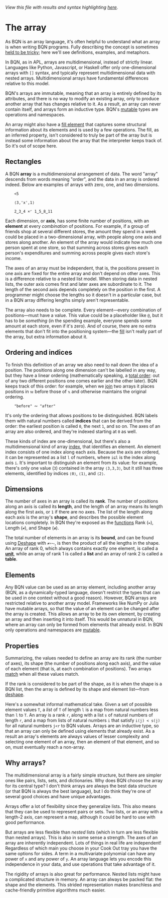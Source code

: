*View this file with results and syntax highlighting [here](https://mlochbaum.github.io/BQN/doc/array.html).*

# The array

As BQN is an array language, it's often helpful to understand what an array is when writing BQN programs. Fully describing the concept is sometimes [held to be tricky](https://www.jsoftware.com/papers/array.htm); here we'll see definitions, examples, and metaphors.

In BQN, as in APL, arrays are multidimensional, instead of strictly linear. Languages like Python, Javascript, or Haskell offer only one-dimensional arrays with `[]` syntax, and typically represent multidimensional data with nested arrays. Multidimensional arrays have fundamental differences relative to this model.

BQN's arrays are immutable, meaning that an array is entirely defined by its attributes, and there is no way to modify an existing array, only to produce another array that has changes relative to it. As a result, an array can never contain itself, and arrays form an inductive type. BQN's [mutable](lexical.md#mutation) types are operations and namespaces.

An array might also have a [fill element](fill.md) that captures some structural information about its elements and is used by a few operations. The fill, as an inferred property, isn't considered to truly be part of the array but is instead some information about the array that the interpreter keeps track of. So it's out of scope here.

## Rectangles

A BQN **array** is a multidimensional arrangement of data. The word "array" descends from words meaning "order", and the data in an array is ordered indeed. Below are examples of arrays with zero, one, and two dimensions.

        <5

        ⟨3,'x',1⟩

        2‿3‿4 ×⌜ 1‿5‿8‿11

Each dimension, or **axis**, has some finite number of positions, with an **element** at every *combination* of positions. For example, if a group of friends shop at several different stores, the amount they spend in a week could be placed in a two-dimensional array, with people along one axis and stores along another. An element of the array would indicate how much one person spent at one store, so that summing across stores gives each person's expenditures and summing across people gives each store's income.

The axes of an array must be independent, that is, the positions present in one axis are fixed for the entire array and don't depend on other axes. This is a difference relative to a nested list model. When storing data in nested lists, the outer axis comes first and later axes are subordinate to it. The length of the second axis depends completely on the position in the first. A programmer might choose the lengths so it doesn't in a particular case, but in a BQN array differing lengths simply aren't representable.

The array also needs to be complete. Every element—every combination of positions—must have a value. This value could be a placeholder like `@`, but it has to be *something* (in the spending example, everyone spends some amount at each store, even if it's zero). And of course, there are no extra elements that don't fit into the positioning system—the [fill](fill.md) isn't really part of the array, but extra information about it.

## Ordering and indices

To finish this definition of an array we also need to nail down the idea of a position. The positions along one dimension can't be labelled in any way, but they have a linear ordering (mathematically speaking, a [total order](https://en.wikipedia.org/wiki/Total_order): out of any two different positions one comes earlier and the other later). BQN keeps track of this order: for example, when we [join](join.md) two arrays it places positions in `𝕨` before those of `𝕩` and otherwise maintains the original ordering.

        "before" ∾ "after"

It's only the ordering that allows positions to be distinguished. BQN labels them with natural numbers called **indices** that can be derived from the order: the earliest position is called `0`, the next `1`, and so on. The axes of an array are also ordered, and they're indexed starting at `0` as well.

These kinds of index are one-dimensional, but there's also a multidimensional kind of array [index](indices.md), that identifies an element. An element index consists of one index along each axis. Because the axis are ordered, it can be represented as a list `l` of numbers, where `i⊑l` is the index along axis `i`. It's important to distinguish an element from its value: for example, there's only one value (`3`) contained in the array `⟨3,3,3⟩`, but it still has three elements, identified by indices `⟨0⟩`, `⟨1⟩`, and `⟨2⟩`.

## Dimensions

The number of axes in an array is called its **rank**. The number of positions along an axis is called its **length**, and the length of an array means its length along the first axis, or `1` if there are no axes. The list of the length along each axis is the array's **shape**, and describes the possible element locations completely. In BQN they're exposed as the [functions](shape.md) Rank (`=`), Length (`≠`), and Shape (`≢`).

The total number of elements in an array is its **bound**, and can be found using [Deshape](reshape.md) with `≠∘⥊`, is then the product of all the lengths in the shape. An array of rank 0, which always contains exactly one element, is called a [**unit**](enclose.md#whats-a-unit), while an array of rank 1 is called a **list** and an array of rank 2 is called a **table**.

## Elements

Any BQN value can be used as an array element, including another array (BQN, as a dynamically-typed language, doesn't restrict the types that can be used in one context without a good reason). However, BQN arrays are restricted relative to another array model. Frameworks like NumPy or Julia have mutable arrays, so that the value of an element can be changed after the array is created. This allows an array to be its own element, by creating an array and then inserting it into itself. This would be unnatural in BQN, where an array can only be formed from elements that already exist. In BQN only operations and namespaces are [mutable](lexical.md#mutation).

## Properties

Summarizing, the values needed to define an array are its rank (the number of axes), its shape (the number of positions along each axis), and the value of each element (that is, at each combination of positions). Two arrays [match](match.md) when all these values match.

If the rank is considered to be part of the shape, as it is when the shape is a BQN list, then the array is defined by its shape and element list—from [deshape](reshape.md).

Here's a somewhat informal mathematical take. Given a set of possible element values `T`, a *list* of `T` of length `l` is a map from natural numbers less than `l` to `T`. An array is a rank `r`, along with a list `s` of natural numbers of length `r`, and a map from lists of natural numbers `i` that satisfy `i(j) < s(j)` for all natural numbers `j<r` to BQN values. Arrays are an inductive type, so that an array can only be defined using elements that already exist. As a result an array's elements are always values of lesser complexity and selecting one element of an array, then an element of that element, and so on, must eventually reach a non-array.

## Why arrays?

The multidimensional array is a fairly simple structure, but there are simpler ones like pairs, lists, sets, and dictionaries. Why does BQN choose the array for its central type? I don't think arrays are always the best data structure (or that BQN is always the best language), but I do think they're one of several good choices and have unique advantages.

Arrays offer a lot of flexibility since they generalize lists. This also means that they can be used to represent pairs or sets. Two lists, or an array with a length-2 axis, can represent a map, although it could be hard to use with good performance.

But arrays are less flexible than *nested* lists (which in turn are less flexible than nested arrays). This is also in some sense a strength. The axes of an array are inherently independent. Lots of things in real life are independent! Regardless of which main you choose in your Cook Out tray you have the same options for sides. A term in a multivariate polynomial can have any power of `x` and any power of `y`. An array language lets you encode this independence in your data, and use operations that take advantage of it.

The rigidity of arrays is also great for performance. Nested lists might have a complicated structure in memory. An array can always be packed flat: the shape and the elements. This strided representation makes branchless and cache-friendly primitive algorithms much easier.

